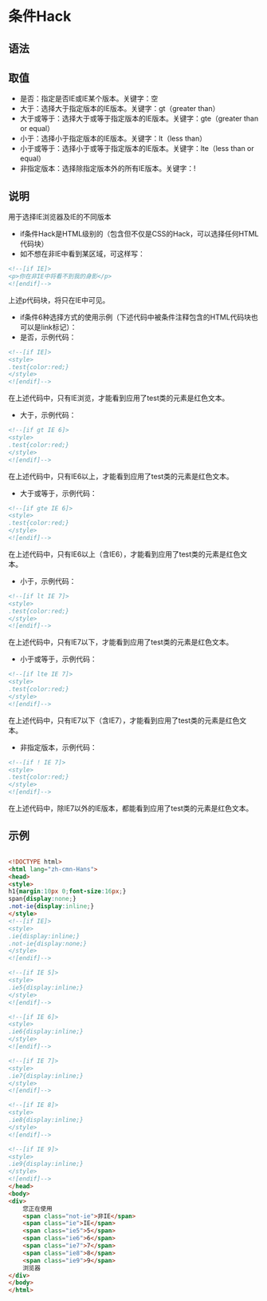 # 条件Hack
## 语法
## 取值
- 是否：指定是否IE或IE某个版本。关键字：空
- 大于：选择大于指定版本的IE版本。关键字：gt（greater than）
- 大于或等于：选择大于或等于指定版本的IE版本。关键字：gte（greater than or equal）
- 小于：选择小于指定版本的IE版本。关键字：lt（less than）
- 小于或等于：选择小于或等于指定版本的IE版本。关键字：lte（less than or equal）
- 非指定版本：选择除指定版本外的所有IE版本。关键字：!

## 说明
用于选择IE浏览器及IE的不同版本
- if条件Hack是HTML级别的（包含但不仅是CSS的Hack，可以选择任何HTML代码块）
- 如不想在非IE中看到某区域，可这样写：

```html
<!--[if IE]>
<p>你在非IE中将看不到我的身影</p>
<![endif]-->
```
上述p代码块，将只在IE中可见。

- if条件6种选择方式的使用示例（下述代码中被条件注释包含的HTML代码块也可以是link标记）：
- 是否，示例代码：

```html
<!--[if IE]>
<style>
.test{color:red;}
</style>
<![endif]-->
```

在上述代码中，只有IE浏览，才能看到应用了test类的元素是红色文本。
- 大于，示例代码：

```html
<!--[if gt IE 6]>
<style>
.test{color:red;}
</style>
<![endif]-->
```


在上述代码中，只有IE6以上，才能看到应用了test类的元素是红色文本。
- 大于或等于，示例代码：

```html
<!--[if gte IE 6]>
<style>
.test{color:red;}
</style>
<![endif]-->
```

在上述代码中，只有IE6以上（含IE6），才能看到应用了test类的元素是红色文本。
- 小于，示例代码：

```html
<!--[if lt IE 7]>
<style>
.test{color:red;}
</style>
<![endif]-->
```

在上述代码中，只有IE7以下，才能看到应用了test类的元素是红色文本。
- 小于或等于，示例代码：

```html
<!--[if lte IE 7]>
<style>
.test{color:red;}
</style>
<![endif]-->
```

在上述代码中，只有IE7以下（含IE7），才能看到应用了test类的元素是红色文本。
- 非指定版本，示例代码：

```html
<!--[if ! IE 7]>
<style>
.test{color:red;}
</style>
<![endif]-->
```

在上述代码中，除IE7以外的IE版本，都能看到应用了test类的元素是红色文本。

## 示例

```html

<!DOCTYPE html>
<html lang="zh-cmn-Hans">
<head>
<style>
h1{margin:10px 0;font-size:16px;}
span{display:none;}
.not-ie{display:inline;}
</style>
<!--[if IE]>
<style>
.ie{display:inline;}
.not-ie{display:none;}
</style>
<![endif]-->

<!--[if IE 5]>
<style>
.ie5{display:inline;}
</style>
<![endif]-->

<!--[if IE 6]>
<style>
.ie6{display:inline;}
</style>
<![endif]-->

<!--[if IE 7]>
<style>
.ie7{display:inline;}
</style>
<![endif]-->

<!--[if IE 8]>
<style>
.ie8{display:inline;}
</style>
<![endif]-->

<!--[if IE 9]>
<style>
.ie9{display:inline;}
</style>
<![endif]-->
</head>
<body>
<div>
    您正在使用
    <span class="not-ie">非IE</span>
    <span class="ie">IE</span>
    <span class="ie5">5</span>
    <span class="ie6">6</span>
    <span class="ie7">7</span>
    <span class="ie8">8</span>
    <span class="ie9">9</span>
    浏览器
</div>
</body>
</html>
```
